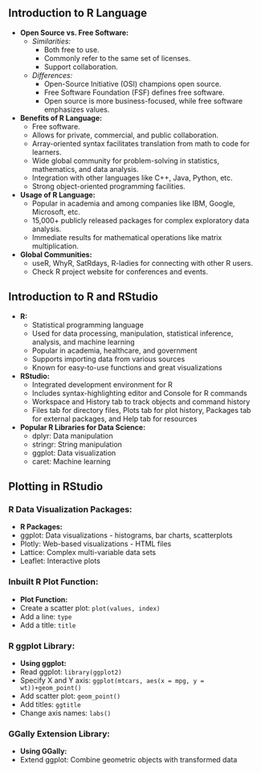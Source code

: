 ## Introduction to R Language

* **Open Source vs. Free Software:**
  * *Similarities:*
    * Both free to use.
    * Commonly refer to the same set of licenses.
    * Support collaboration.
  * *Differences:*
    * Open-Source Initiative (OSI) champions open source.
    * Free Software Foundation (FSF) defines free software.
    * Open source is more business-focused, while free software emphasizes values.
* **Benefits of R Language:**
  * Free software.
  * Allows for private, commercial, and public collaboration.
  * Array-oriented syntax facilitates translation from math to code for learners.
  * Wide global community for problem-solving in statistics, mathematics, and data analysis.
  * Integration with other languages like C++, Java, Python, etc.
  * Strong object-oriented programming facilities.
* **Usage of R Language:**
  * Popular in academia and among companies like IBM, Google, Microsoft, etc.
  * 15,000+ publicly released packages for complex exploratory data analysis.
  * Immediate results for mathematical operations like matrix multiplication.
* **Global Communities:**
  * useR, WhyR, SatRdays, R-ladies for connecting with other R users.
  * Check R project website for conferences and events.

## Introduction to R and RStudio

* **R:**
  * Statistical programming language
  * Used for data processing, manipulation, statistical inference, analysis, and machine learning
  * Popular in academia, healthcare, and government
  * Supports importing data from various sources
  * Known for easy-to-use functions and great visualizations
* **RStudio:**
  * Integrated development environment for R
  * Includes syntax-highlighting editor and Console for R commands
  * Workspace and History tab to track objects and command history
  * Files tab for directory files, Plots tab for plot history, Packages tab for external packages, and Help tab for resources
* **Popular R Libraries for Data Science:**
  * dplyr: Data manipulation
  * stringr: String manipulation
  * ggplot: Data visualization
  * caret: Machine learning

## Plotting in RStudio

### R Data Visualization Packages:

* **R Packages:**
* ggplot: Data visualizations - histograms, bar charts, scatterplots
* Plotly: Web-based visualizations - HTML files
* Lattice: Complex multi-variable data sets
* Leaflet: Interactive plots

### Inbuilt R Plot Function:

* **Plot Function:**
* Create a scatter plot: `plot(values, index)`
* Add a line: `type`
* Add a title: `title`

### R ggplot Library:

* **Using ggplot:**
* Read ggplot: `library(ggplot2)`
* Specify X and Y axis: `ggplot(mtcars, aes(x = mpg, y = wt))+geom_point()`
* Add scatter plot: `geom_point()`
* Add titles: `ggtitle`
* Change axis names: `labs()`

### GGally Extension Library:

* **Using GGally:**
* Extend ggplot: Combine geometric objects with transformed data
